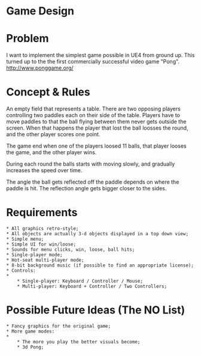 # Game Design

# Problem
I want to implement the simplest game possible in UE4 from ground up. This turned up to the the first commercially successful video game "Pong".
http://www.ponggame.org/

# Concept & Rules
An empty field that represents a table. There are two opposing players controlling two paddles each on their side of the table.
Players have to move paddles to that the ball flying between them never gets outside the screen. When that happens the player that lost the ball loosses the round, and the other player scores one point.

The game end when one of the players loosed 11 balls, that player looses the game, and the other player wins.

During each round the balls starts with moving slowly, and gradually increases the speed over time.

The angle the ball gets reflected off the paddle depends on where the paddle is hit. The reflection angle gets bigger closer to the sides.

# Requirements

	* All graphics retro-style;
	* All objects are actually 3-d objects displayed in a top down view;
	* Simple menu;
	* Simple UI for win/loose;
	* Sounds for menu clicks, win, loose, ball hits;
	* Single-player mode;
	* Hot-seat multi-player mode;
	* 8-bit background music (if possible to find an appropriate license);
	* Controls:
	* 
		* Single-player: Keyboard / Controller / Mouse;
		* Multi-player: Keyboard + Controller / Two Controllers;

# Possible Future Ideas (The NO List)

	* Fancy graphics for the original game;
	* More game modes:
	* 
		* The more you play the better visuals become;
		* 3d Pong;

